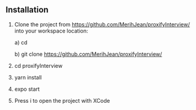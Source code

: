## Installation

  1) Clone the project from https://github.com/MerihJean/proxifyInterview/ into your workspace location:

        a) cd <yourWorkSpacePath>

        b) git clone https://github.com/MerihJean/proxifyInterview/

  2) cd proxifyInterview

  3) yarn install

  4) expo start

  5) Press i to open the project with XCode
